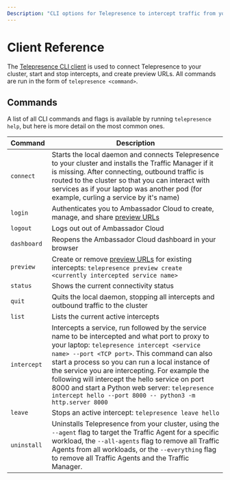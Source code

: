 ```yaml
---
Description: "CLI options for Telepresence to intercept traffic from your Kubernetes cluster to code running on your laptop."
---
```


# Client Reference

The [Telepresence CLI client](../../quick-start) is used to connect Telepresence to your cluster, start and stop intercepts, and create preview URLs. All commands are run in the form of `telepresence <command>`.

## Commands

A list of all CLI commands and flags is available by running `telepresence help`, but here is more detail on the most common ones.

| Command | Description |
| --- | --- |
| `connect` | Starts the local daemon and connects Telepresence to your cluster and installs the Traffic Manager if it is missing.  After connecting, outbound traffic is routed to the cluster so that you can interact with services as if your laptop was another pod (for example, curling a service by it's name) |
| `login` | Authenticates you to Ambassador Cloud to create, manage, and share [preview URLs](../../howtos/preview-urls/)
| `logout` | Logs out out of Ambassador Cloud |
| `dashboard` | Reopens the Ambassador Cloud dashboard in your browser |
| `preview` | Create or remove [preview URLs](../../howtos/preview-urls) for existing intercepts: `telepresence preview create <currently intercepted service name>` |
| `status` | Shows the current connectivity status |
| `quit` | Quits the local daemon, stopping all intercepts and outbound traffic to the cluster|
| `list` | Lists the current active intercepts |
| `intercept` | Intercepts a service, run followed by the service name to be intercepted and what port to proxy to your laptop: `telepresence intercept <service name> --port <TCP port>`. This command can also start a process so you can run a local instance of the service you are intercepting. For example the following will intercept the hello service on port 8000 and start a Python web server: `telepresence intercept hello --port 8000 -- python3 -m http.server 8000` |
| `leave` | Stops an active intercept: `telepresence leave hello` | 
| `uninstall` | Uninstalls Telepresence from your cluster, using the `--agent` flag to target the Traffic Agent for a specific workload, the `--all-agents` flag to remove all Traffic Agents from all workloads, or the `--everything` flag to remove all Traffic Agents and the Traffic Manager.
